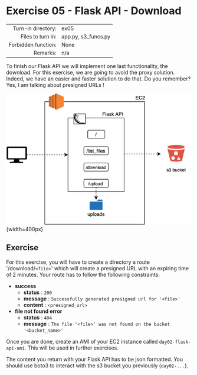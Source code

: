 # Exercise 05 - Flask API - Download

|                         |                    |
| -----------------------:| ------------------ |
|   Turn-in directory:    |  ex05              |
|   Files to turn in:     |  app.py, s3_funcs.py |
|   Forbidden function:   |  None              |
|   Remarks:              |  n/a               |


To finish our Flask API we will implement one last functionality, the download. For this exercise, we are going to avoid the proxy solution. Indeed, we have an easier and faster solution to do that. Do you remember? Yes, I am talking about presigned URLs !

![Flask API](../assets/flask_api_3.png){width=400px}

## Exercise

For this exercise, you will have to create a directory a route '/download/`<file>`' which will create a presigned URL with an expiring time of 2 minutes. Your route has to follow the following constraints:
- **success**
    - **status** : `200`
    - **message** : `Successfully generated presigned url for '<file>'`
    - **content** : `<presigned_url>`
- **file not found error**
    - **status** : `404`
    - **message** : `The file '<file>' was not found on the bucket '<bucket_name>'`

Once you are done, create an AMI of your EC2 instance called `day02-flask-api-ami`. This will be used in further exercises.

The content you return with your Flask API has to be json formatted. You should use boto3 to interact with the s3 bucket you previously (`day02-...`).